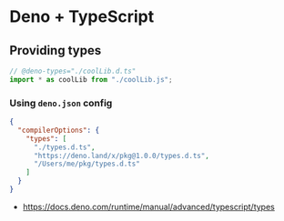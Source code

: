 # Deno + TypeScript

## Providing types

```ts
// @deno-types="./coolLib.d.ts"
import * as coolLib from "./coolLib.js";
```
### Using `deno.json` config

```json
{
  "compilerOptions": {
    "types": [
      "./types.d.ts",
      "https://deno.land/x/pkg@1.0.0/types.d.ts",
      "/Users/me/pkg/types.d.ts"
    ]
  }
}
```
- https://docs.deno.com/runtime/manual/advanced/typescript/types
